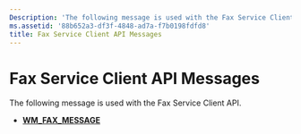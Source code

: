 ```yaml
---
Description: 'The following message is used with the Fax Service Client API.'
ms.assetid: '88b652a3-df3f-4848-ad7a-f7b0198fdfd8'
title: Fax Service Client API Messages
---
```


# Fax Service Client API Messages

The following message is used with the Fax Service Client API.

-   [**WM\_FAX\_MESSAGE**](-mfax-wm-fax-message.md)

 

 




